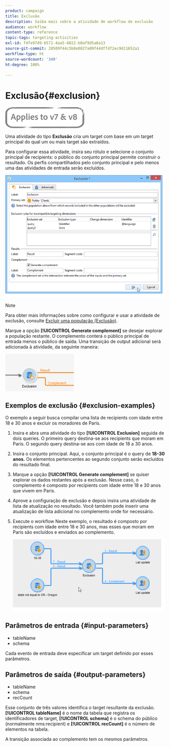 ```yaml
---
product: campaign
title: Exclusão
description: Saiba mais sobre a atividade de workflow de exclusão
audience: workflow
content-type: reference
topic-tags: targeting-activities
exl-id: f4fe97d9-6571-4aa5-8022-b0af9d5a6a13
source-git-commit: 20509f44c5b8e0827a09f44dffdf2ec9d11652a1
workflow-type: ht
source-wordcount: '349'
ht-degree: 100%

---
```


# Exclusão{#exclusion}

![](../../assets/common.svg)

Uma atividade do tipo **Exclusão** cria um target com base em um target principal do qual um ou mais target são extraídos.

Para configurar essa atividade, insira seu rótulo e selecione o conjunto principal de recipients: o público do conjunto principal permite construir o resultado. Os perfis compartilhados pelo conjunto principal e pelo menos uma das atividades de entrada serão excluídos.

![](assets/s_user_segmentation_exclu.png)

>[!NOTE]
>
>Para obter mais informações sobre como configurar e usar a atividade de exclusão, consulte [Excluir uma população (Exclusão)](targeting-data.md#excluding-a-population--exclusion-).

Marque a opção **[!UICONTROL Generate complement]** se desejar explorar a população restante. O complemento conterá o público principal de entrada menos o público de saída. Uma transição de output adicional será adicionada à atividade, da seguinte maneira:

![](assets/s_user_segmentation_exclu_compl.png)

## Exemplos de exclusão {#exclusion-examples}

O exemplo a seguir busca compilar uma lista de recipients com idade entre 18 e 30 anos e excluir os moradores de Paris.

1. Insira e abra uma atividade do tipo **[!UICONTROL Exclusion]** seguida de dois queries. O primeiro query destina-se aos recipients que moram em Paris. O segundo query destina-se aos com idade de 18 a 30 anos.
1. Insira o conjunto principal. Aqui, o conjunto principal é o query de **18-30 anos.** Os elementos pertencentes ao segundo conjunto serão excluídos do resultado final.
1. Marque a opção **[!UICONTROL Generate complement]** se quiser explorar os dados restantes após a exclusão. Nesse caso, o complemento é composto por recipients com idade entre 18 e 30 anos que vivem em Paris.
1. Aprove a configuração de exclusão e depois insira uma atividade de lista de atualização no resultado. Você também pode inserir uma atualização de lista adicional no complemento onde for necessário.
1. Execute o workflow Neste exemplo, o resultado é composto por recipients com idade entre 18 e 30 anos, mas esses que moram em Paris são excluídos e enviados ao complemento.

   ![](assets/exclusion_example.png)

## Parâmetros de entrada {#input-parameters}

* tableName
* schema

Cada evento de entrada deve especificar um target definido por esses parâmetros.

## Parâmetros de saída {#output-parameters}

* tableName
* schema
* recCount

Esse conjunto de três valores identifica o target resultante da exclusão. **[!UICONTROL tableName]** é o nome da tabela que registra os identificadores de target, **[!UICONTROL schema]** é o schema do público (normalmente nms:recipient) e **[!UICONTROL recCount]** é o número de elementos na tabela.

A transição associada ao complemento tem os mesmos parâmetros.
